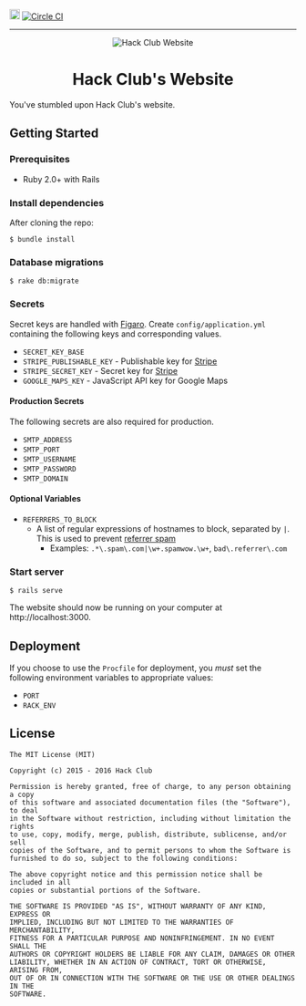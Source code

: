 <a name="top"></a>
<a href="https://www.irccloud.com/invite?channel=%23hackclub&amp;hostname=irc.freenode.net&amp;port=6697&amp;ssl=1" target="_blank"><img src="https://www.irccloud.com/invite-svg?channel=%23hackclub&amp;hostname=irc.freenode.net&amp;port=6697&amp;ssl=1"  height="18"></a> [![Circle CI](https://circleci.com/gh/hackclub/website.svg?style=svg)](https://circleci.com/gh/hackclub/website)

-------------------------------------------------------------------------------

<p align="center"><img src="https://raw.githubusercontent.com/hackclub/dinosaurs/68ccf2b66be441748ee0639df01deb3ea354cfc7/code_dinosaur.png" alt="Hack Club Website" /></p>
<h1 align="center">Hack Club's Website</h1>

You've stumbled upon Hack Club's website.

## Getting Started

### Prerequisites

- Ruby 2.0+ with Rails

### Install dependencies

After cloning the repo:

    $ bundle install

### Database migrations

    $ rake db:migrate

### Secrets

Secret keys are handled with [Figaro](https://github.com/laserlemon/figaro).
Create `config/application.yml` containing the following keys and 
corresponding values.

- `SECRET_KEY_BASE`
- `STRIPE_PUBLISHABLE_KEY` - Publishable key for [Stripe](https://stripe.com/)
- `STRIPE_SECRET_KEY` - Secret key for [Stripe](https://stripe.com/)
- `GOOGLE_MAPS_KEY` - JavaScript API key for Google Maps

#### Production Secrets

The following secrets are also required for production.

- `SMTP_ADDRESS`
- `SMTP_PORT`
- `SMTP_USERNAME`
- `SMTP_PASSWORD`
- `SMTP_DOMAIN`

#### Optional Variables

- `REFERRERS_TO_BLOCK`
  - A list of regular expressions of hostnames to block, separated by `|`. This
    is used to prevent
    [referrer spam](https://en.wikipedia.org/wiki/Referer_spam)
    - Examples: `.*\.spam\.com|\w+.spamwow.\w+`, `bad\.referrer\.com`

### Start server

    $ rails serve

The website should now be running on your computer at http://localhost:3000.

## Deployment

If you choose to use the `Procfile` for deployment, you _must_ set the
following environment variables to appropriate values:

- `PORT`
- `RACK_ENV`

## License

```
The MIT License (MIT)

Copyright (c) 2015 - 2016 Hack Club

Permission is hereby granted, free of charge, to any person obtaining a copy
of this software and associated documentation files (the "Software"), to deal
in the Software without restriction, including without limitation the rights
to use, copy, modify, merge, publish, distribute, sublicense, and/or sell
copies of the Software, and to permit persons to whom the Software is
furnished to do so, subject to the following conditions:

The above copyright notice and this permission notice shall be included in all
copies or substantial portions of the Software.

THE SOFTWARE IS PROVIDED "AS IS", WITHOUT WARRANTY OF ANY KIND, EXPRESS OR
IMPLIED, INCLUDING BUT NOT LIMITED TO THE WARRANTIES OF MERCHANTABILITY,
FITNESS FOR A PARTICULAR PURPOSE AND NONINFRINGEMENT. IN NO EVENT SHALL THE
AUTHORS OR COPYRIGHT HOLDERS BE LIABLE FOR ANY CLAIM, DAMAGES OR OTHER
LIABILITY, WHETHER IN AN ACTION OF CONTRACT, TORT OR OTHERWISE, ARISING FROM,
OUT OF OR IN CONNECTION WITH THE SOFTWARE OR THE USE OR OTHER DEALINGS IN THE
SOFTWARE.
```

